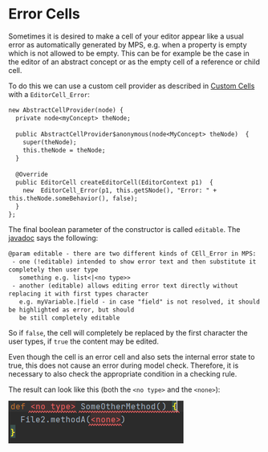 # Error Cells

Sometimes it is desired to make a cell of your editor appear like a usual error as automatically generated by MPS, e.g. when a property is empty which is not allowed to be empty.
This can be for example be the case in the editor of an abstract concept or as the empty cell of a reference or child cell.

To do this we can use a custom cell provider as described in [Custom Cells](./customCells.md#custom-cell) with a `EditorCell_Error`:

```
new AbstractCellProvider(node) {
  private node<myConcept> theNode;

  public AbstractCellProvider$anonymous(node<MyConcept> theNode)  {
    super(theNode);
    this.theNode = theNode;
  }

  @Override
  public EditorCell createEditorCell(EditorContext p1)  {
    new  EditorCell_Error(p1, this.getSNode(), "Error: " + this.theNode.someBehavior(), false);
  }
};
```

The final boolean parameter of the constructor is called `editable`.
The [javadoc] says the following:
```
@param editable - there are two different kinds of CEll_Error in MPS:
 - one (!editable) intended to show error text and then substitute it completely then user type
   something e.g. list<|<no type>>
 - another (editable) allows editing error text directly without replacing it with first types character
   e.g. myVariable.|field - in case "field" is not resolved, it should be highlighted as error, but should
   be still completely editable
```
So if `false`, the cell will completely be replaced by the first character the user types, if `true` the content may be edited.

Even though the cell is an error cell and also sets the internal error state to true,
this does not cause an error during model check.
Therefore, it is necessary to also check the appropriate condition in a checking rule.

The result can look like this (both the `<no type>` and the `<none>`):

![../media/screenshot_error_cell.png](../media/screenshot_error_cell.png)

[javadoc]: https://github.com/JetBrains/MPS/blob/7ed0ccb451197c7dc33d9395dbe0dfa74ca96786/editor/editor-runtime/source/jetbrains/mps/nodeEditor/cells/EditorCell_Error.java#L35-L42
